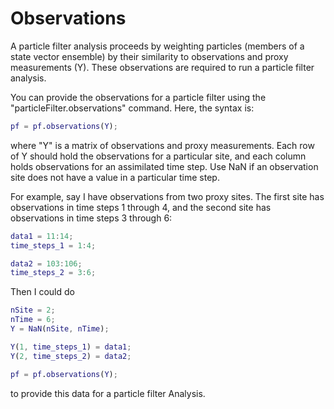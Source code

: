 # Observations
A particle filter analysis proceeds by weighting particles (members of a state vector ensemble) by their similarity to observations and proxy measurements (Y). These observations are required to run a particle filter analysis.

You can provide the observations for a particle filter using the "particleFilter.observations" command. Here, the syntax is:
```matlab
pf = pf.observations(Y);
```
where "Y" is a matrix of observations and proxy measurements. Each row of Y should hold the observations for a particular site, and each column holds observations for an assimilated time step. Use NaN if an observation site does not have a value in a particular time step.

For example, say I have observations from two proxy sites. The first site has observations in time steps 1 through 4, and the second site has observations in time steps 3 through 6:
```matlab
data1 = 11:14;
time_steps_1 = 1:4;

data2 = 103:106;
time_steps_2 = 3:6;
```

Then I could do
```matlab
nSite = 2;
nTime = 6;
Y = NaN(nSite, nTime);

Y(1, time_steps_1) = data1;
Y(2, time_steps_2) = data2;

pf = pf.observations(Y);
```
to provide this data for a particle filter Analysis.
